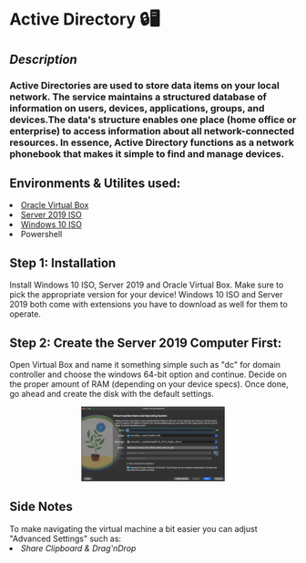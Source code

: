<h1>Active Directory 🔒🖥</h1>

<h2><i>Description</h2></i>
<h3>Active Directories are used to store data items on your local network. The service maintains a structured database of information on users, devices, applications, groups, and devices.The data's structure enables one place (home office or enterprise) to access information about all network-connected resources. In essence, Active Directory functions as a network phonebook that makes it simple to find and manage devices.</h3>

<h2>Environments & Utilites used:</h2>
<li><a href="https://www.virtualbox.org/wiki/Downloads"> Oracle Virtual Box</li></a>
<li><a href="https://www.microsoft.com/en-us/evalcenter/download-windows-server-2019"> Server 2019 ISO</li></a>
<li><a href="https://www.microsoft.com/en-us/software-download/windows10ISO"> Windows 10 ISO</li></a>
<li>Powershell</li>

<h2>Step 1: Installation</h2>
Install Windows 10 ISO, Server 2019 and Oracle Virtual Box. Make sure to pick the appropriate version for your device!
Windows 10 ISO and Server 2019 both come with extensions you have to download as well for them to operate.

<h2>Step 2: Create the Server 2019 Computer First:</h2>
Open Virtual Box and name it something simple such as "dc" for domain controller and choose the windows 64-bit option and continue. Decide on the proper amount of RAM (depending on your device specs). Once done, go ahead and create the disk with the default settings. 
<p align = center><img src = "Create Server 2019.png" height="50%" width="50%"></p>

<h2> Side Notes </h2>
To make navigating the virtual machine a bit easier you can adjust "Advanced Settings" such as:
<li><i> Share Clipboard & Drag'nDrop
